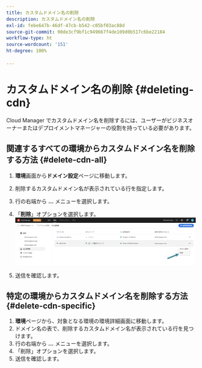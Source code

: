 ```yaml
---
title: カスタムドメイン名の削除
description: カスタムドメイン名の削除
exl-id: febe647b-46df-47cb-b542-c05bf03ac88d
source-git-commit: 90de3cf9bf1c949667f4de109d0b517c6be22184
workflow-type: ht
source-wordcount: '151'
ht-degree: 100%

---
```


# カスタムドメイン名の削除 {#deleting-cdn}

Cloud Manager でカスタムドメイン名を削除するには、ユーザーがビジネスオーナーまたはデプロイメントマネージャーの役割を持っている必要があります。

## 関連するすべての環境からカスタムドメイン名を削除する方法 {#delete-cdn-all}

1. **環境**&#x200B;画面から&#x200B;**ドメイン設定**&#x200B;ページに移動します。

1. 削除するカスタムドメイン名が表示されている行を指定します。

1. 行の右端から **...** メニューを選択します。

1. 「**削除**」オプションを選択します。
   ![](/help/implementing/cloud-manager/assets/cdn/cdn-delete.png)

1. 送信を確認します。


## 特定の環境からカスタムドメイン名を削除する方法 {#delete-cdn-specific}

1. **環境**&#x200B;ページから、対象となる環境の環境詳細画面に移動します。
1. ドメイン名の表で、削除するカスタムドメイン名が表示されている行を見つけます。
1. 行の右端から **...** メニューを選択します。
1. 「削除」オプションを選択します。
1. 送信を確認します。
